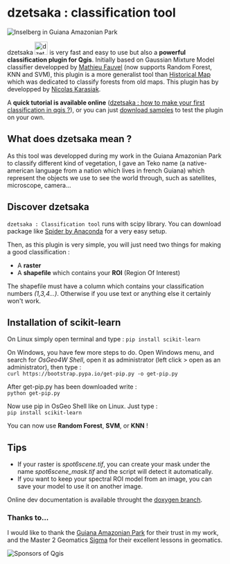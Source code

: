 # dzetsaka : classification tool

![Inselberg in Guiana Amazonian Park](https://cdn.rawgit.com/lennepkade/dzetsaka/master/img/guyane.jpg)

dzetsaka <img src="https://cdn.rawgit.com/lennepkade/dzetsaka/master/img/icon.png" alt="dzetsaka logo" width="30px"/> is very fast and easy to use but also a **powerful classification plugin for Qgis**. Initially based on Gaussian Mixture Model classifier developped by  [Mathieu Fauvel](http://fauvel.mathieu.free.fr) (now supports Random Forest, KNN and SVM), this plugin is a more generalist tool than [Historical Map](https://github.com/lennepkade/HistoricalMap) which was dedicated to classify forests from old maps.
This plugin has by developped by [Nicolas Karasiak](http://www.karasiak.net/).

A **quick tutorial is available online** ([dzetsaka : how to make your first classification in qgis ?](http://www.karasiak.net/dzetsaka-how-to-make-your-first-classification-in-qgis/)), or you can just [download samples](https://github.com/lennepkade/dzetsaka/archive/docs.zip) to test the plugin on your own.

## What does dzetsaka mean ?
As this tool was developped during my work in the Guiana Amazonian Park to classify different kind of vegetation, I gave an Teko name (a native-american language from a nation which lives in french Guiana) which represent the objects we use to see the world through, such as satellites, microscope, camera... 

## Discover dzetsaka
`dzetsaka : Classification tool` runs with scipy library. You can download package like [Spider by Anaconda](https://docs.continuum.io/anaconda/) for a very easy setup. 

Then, as this plugin is very simple, you will just need two things for making a good classification : 
- A **raster**
- A **shapefile** which contains your **ROI** (Region Of Interest)

The shapefile must have a column which contains your classification numbers *(1,3,4...)*. Otherwise if you use text or anything else it certainly won't work.

## Installation of scikit-learn
On Linux simply open terminal and type : 
`pip install scikit-learn`

On Windows, you have few more steps to do. Open Windows menu, and search for *OsGeo4W Shell*, open it as administrator (left click > open as an administrator), then type :<br/> 
`curl https://bootstrap.pypa.io/get-pip.py -o get-pip.py`

After get-pip.py has been downloaded write :<br/> 
`python get-pip.py`

Now use pip in OsGeo Shell like on Linux. Just type :<br/> 
`pip install scikit-learn`

You can now use **Random Forest**, **SVM**, or **KNN** !

## Tips

- If your raster is *spot6scene.tif*, you can create your mask under the name *spot6scene_mask.tif* and the script will detect it automatically.
- If you want to keep your spectral ROI model from an image, you can save your model to use it on another image.

Online dev documentation is available throught the [doxygen branch](https://rawgit.com/lennepkade/dzetsaka/doxygen/index.html).
### Thanks to...
I would like to thank the [Guiana Amazonian Park](http://www.parc-amazonien-guyane.fr/) for their trust in my work, and the Master 2 Geomatics [Sigma](http://sigma.univ-toulouse.fr/en/welcome.html) for their excellent lessons in geomatics.

![Sponsors of Qgis](https://cdn.rawgit.com/lennepkade/dzetsaka/master/img/logo.png)
